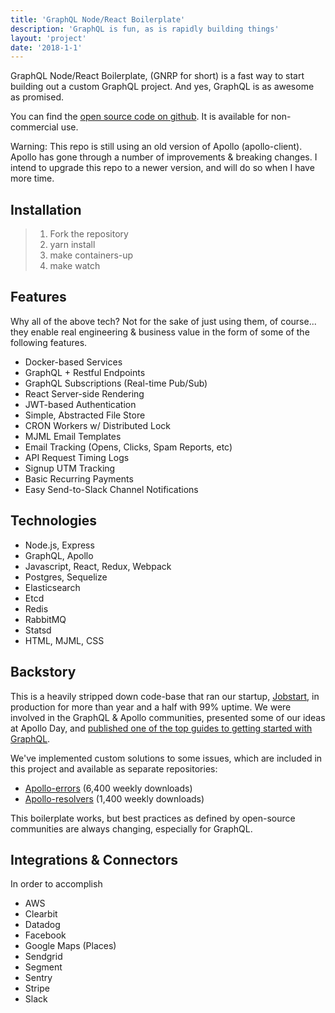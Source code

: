 ```yaml
---
title: 'GraphQL Node/React Boilerplate'
description: 'GraphQL is fun, as is rapidly building things'
layout: 'project'
date: '2018-1-1'
---
```


GraphQL Node/React Boilerplate, (GNRP for short) is a fast way to start building out a custom GraphQL project. And yes, GraphQL is as awesome as promised.

You can find the [open source code on github](https://github.com/ztratar/graphql-node-react-boilerplate). It is available for non-commercial use.

Warning: This repo is still using an old version of Apollo (apollo-client). Apollo has gone through a number of improvements & breaking changes. I intend to upgrade this repo to a newer version, and will do so when I have more time.

## Installation

> 1. Fork the repository
> 2. yarn install
> 3. make containers-up
> 4. make watch

## Features

Why all of the above tech? Not for the sake of just using them, of course... they enable real engineering & business value in the form of some of the following features.

- Docker-based Services
- GraphQL + Restful Endpoints
- GraphQL Subscriptions (Real-time Pub/Sub)
- React Server-side Rendering
- JWT-based Authentication
- Simple, Abstracted File Store
- CRON Workers w/ Distributed Lock
- MJML Email Templates
- Email Tracking (Opens, Clicks, Spam Reports, etc)
- API Request Timing Logs
- Signup UTM Tracking
- Basic Recurring Payments
- Easy Send-to-Slack Channel Notifications

## Technologies

- Node.js, Express
- GraphQL, Apollo
- Javascript, React, Redux, Webpack
- Postgres, Sequelize
- Elasticsearch
- Etcd
- Redis
- RabbitMQ
- Statsd
- HTML, MJML, CSS

## Backstory

This is a heavily stripped down code-base that ran our startup, [Jobstart](https://www.jobstart.com), in production for more than year and a half with 99% uptime. We were involved in the GraphQL & Apollo communities, presented some of our ideas at Apollo Day, and [published one of the top guides to getting started with GraphQL]([https://www.jobstart.com/posts/graphql-tutorial-getting-started](https://www.jobstart.com/posts/graphql-tutorial-getting-started)).

We've implemented custom solutions to some issues, which are included in this project and available as separate repositories:

- [Apollo-errors]([https://github.com/thebigredgeek/apollo-errors](https://github.com/thebigredgeek/apollo-errors)) (6,400 weekly downloads)
- [Apollo-resolvers]([https://github.com/thebigredgeek/apollo-resolvers](https://github.com/thebigredgeek/apollo-resolvers)) (1,400 weekly downloads)

This boilerplate works, but best practices as defined by open-source communities are always changing, especially for GraphQL.

## Integrations & Connectors

In order to accomplish 

- AWS
- Clearbit
- Datadog
- Facebook
- Google Maps (Places)
- Sendgrid
- Segment
- Sentry
- Stripe
- Slack
